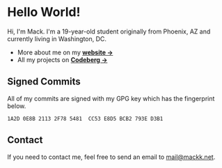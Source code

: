 # Hello World!

Hi, I'm Mack. I'm a 19-year-old student originally from Phoenix, AZ and currently living in Washington, DC.

- More about me on my [**website →**](https://www.mackk.net)
- All my projects on [**Codeberg →**](https://codeberg.org/mackrusing)

## Signed Commits

All of my commits are signed with my GPG key which has the fingerprint below. 
```
1A2D 0E8B 2113 2F78 5481  CC53 E8D5 BCB2 793E D3B1
```

## Contact

If you need to contact me, feel free to send an email to mail@mackk.net.

